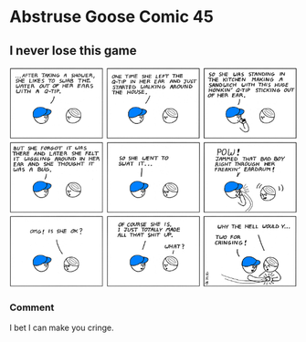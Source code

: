 # Abstruse Goose Comic 45
## I never lose this game

![image](i_bet_i_can_make_you_cringe.png)
### Comment
I bet I can make you cringe.

